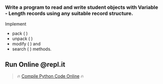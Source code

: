 ### Write a program to read and write student objects with Variable - Length records using any suitable record structure.
Implement
* pack ( )
* unpack ( )
* modify ( ) and
* search ( ) methods.

## Run Online @repl.it

> 🔥 [Compile Python Code Online](https://repl.it/@dntandan/variablelengthrecords) 🔥
